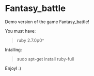 # Fantasy_battle

Demo version of the game Fantasy_battle!

You must have:

>ruby 2.7.0p0^

Intalling:

>sudo apt-get install ruby-full

Enjoy! :)
